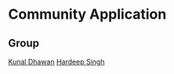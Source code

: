 # Community Application

## Group
[Kunal Dhawan](https://github.com/kunal-93)
[Hardeep Singh](https://github.com/HardeepSiyan)
